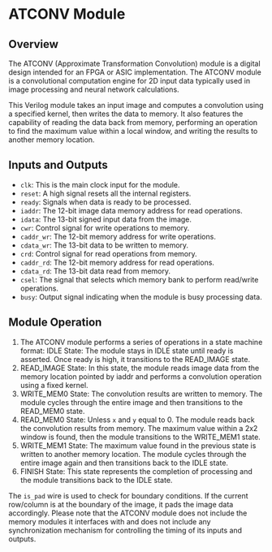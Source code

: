 # ATCONV Module
## Overview
The ATCONV (Approximate Transformation Convolution) module is a digital design intended for an FPGA or ASIC implementation. The ATCONV module is a convolutional computation engine for 2D input data typically used in image processing and neural network calculations.

This Verilog module takes an input image and computes a convolution using a specified kernel, then writes the data to memory. It also features the capability of reading the data back from memory, performing an operation to find the maximum value within a local window, and writing the results to another memory location.

## Inputs and Outputs
- `clk`: This is the main clock input for the module.
- `reset`: A high signal resets all the internal registers.
- `ready`: Signals when data is ready to be processed.
- `iaddr`: The 12-bit image data memory address for read operations.
- `idata`: The 13-bit signed input data from the image.
- `cwr`: Control signal for write operations to memory.
- `caddr_wr`: The 12-bit memory address for write operations.
- `cdata_wr`: The 13-bit data to be written to memory.
- `crd`: Control signal for read operations from memory.
- `caddr_rd`: The 12-bit memory address for read operations.
- `cdata_rd`: The 13-bit data read from memory.
- `csel`: The signal that selects which memory bank to perform read/write operations.
- `busy`: Output signal indicating when the module is busy processing data.

## Module Operation
1. The ATCONV module performs a series of operations in a state machine format:
IDLE State: The module stays in IDLE state until ready is asserted. Once ready is high, it transitions to the READ_IMAGE state.
2. READ_IMAGE State: In this state, the module reads image data from the memory location pointed by iaddr and performs a convolution operation using a fixed kernel.
3. WRITE_MEM0 State: The convolution results are written to memory. The module cycles through the entire image and then transitions to the READ_MEM0 state.
4. READ_MEM0 State: Unless `x` and `y` equal to 0. The module reads back the convolution results from memory. The maximum value within a 2x2 window is found, then the module transitions to the WRITE_MEM1 state.
5. WRITE_MEM1 State: The maximum value found in the previous state is written to another memory location. The module cycles through the entire image again and then transitions back to the IDLE state.
6. FINISH State: This state represents the completion of processing and the module transitions back to the IDLE state.  
  
The `is_pad` wire is used to check for boundary conditions. If the current row/column is at the boundary of the image, it pads the image data accordingly.
Please note that the ATCONV module does not include the memory modules it interfaces with and does not include any synchronization mechanism for controlling the timing of its inputs and outputs.

